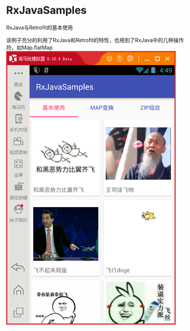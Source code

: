 # RxJavaSamples
RxJava与Retrofit的基本使用

该例子充分的利用了RxJava和Retrofit的特性，也用到了RxJava中的几种操作符，如Map.flatMap
![](https://github.com/loavne/RxJavaSamples/blob/master/app/src/main/res/drawable/1.png)

